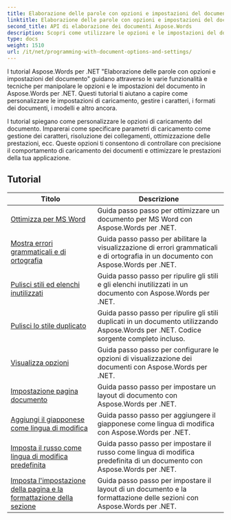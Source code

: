 ```yaml
---
title: Elaborazione delle parole con opzioni e impostazioni del documento
linktitle: Elaborazione delle parole con opzioni e impostazioni del documento
second_title: API di elaborazione dei documenti Aspose.Words
description: Scopri come utilizzare le opzioni e le impostazioni del documento per personalizzare e controllare il comportamento dei documenti Word con Aspose.Words per .NET. I tutorial ti guidano attraverso le diverse funzionalità come le proprietà del documento.
type: docs
weight: 1510
url: /it/net/programming-with-document-options-and-settings/
---
```

I tutorial Aspose.Words per .NET "Elaborazione delle parole con opzioni e impostazioni del documento" guidano attraverso le varie funzionalità e tecniche per manipolare le opzioni e le impostazioni del documento in Aspose.Words per .NET. Questi tutorial ti aiutano a capire come personalizzare le impostazioni di caricamento, gestire i caratteri, i formati dei documenti, i modelli e altro ancora.

I tutorial spiegano come personalizzare le opzioni di caricamento del documento. Imparerai come specificare parametri di caricamento come gestione dei caratteri, risoluzione dei collegamenti, ottimizzazione delle prestazioni, ecc. Queste opzioni ti consentono di controllare con precisione il comportamento di caricamento dei documenti e ottimizzare le prestazioni della tua applicazione.

 ## Tutorial
| Titolo | Descrizione |
| --- | --- |
| [Ottimizza per MS Word](./optimize-for-ms-word/) | Guida passo passo per ottimizzare un documento per MS Word con Aspose.Words per .NET. |
| [Mostra errori grammaticali e di ortografia](./show-grammatical-and-spelling-errors/) | Guida passo passo per abilitare la visualizzazione di errori grammaticali e di ortografia in un documento con Aspose.Words per .NET. |
| [Pulisci stili ed elenchi inutilizzati](./cleanup-unused-styles-and-lists/) | Guida passo passo per ripulire gli stili e gli elenchi inutilizzati in un documento con Aspose.Words per .NET. |
| [Pulisci lo stile duplicato](./cleanup-duplicate-style/) | Guida passo passo per ripulire gli stili duplicati in un documento utilizzando Aspose.Words per .NET. Codice sorgente completo incluso. |
| [Visualizza opzioni](./view-options/) | Guida passo passo per configurare le opzioni di visualizzazione dei documenti con Aspose.Words per .NET. |
| [Impostazione pagina documento](./document-page-setup/) | Guida passo passo per impostare un layout di documento con Aspose.Words per .NET. |
| [Aggiungi il giapponese come lingua di modifica](./add-japanese-as-editing-languages/) | Guida passo passo per aggiungere il giapponese come lingua di modifica con Aspose.Words per .NET. |
| [Imposta il russo come lingua di modifica predefinita](./set-russian-as-default-editing-language/) | Guida passo passo per impostare il russo come lingua di modifica predefinita di un documento con Aspose.Words per .NET. |
| [Imposta l'impostazione della pagina e la formattazione della sezione](./set-page-setup-and-section-formatting/) | Guida passo passo per impostare il layout di un documento e la formattazione delle sezioni con Aspose.Words per .NET. |